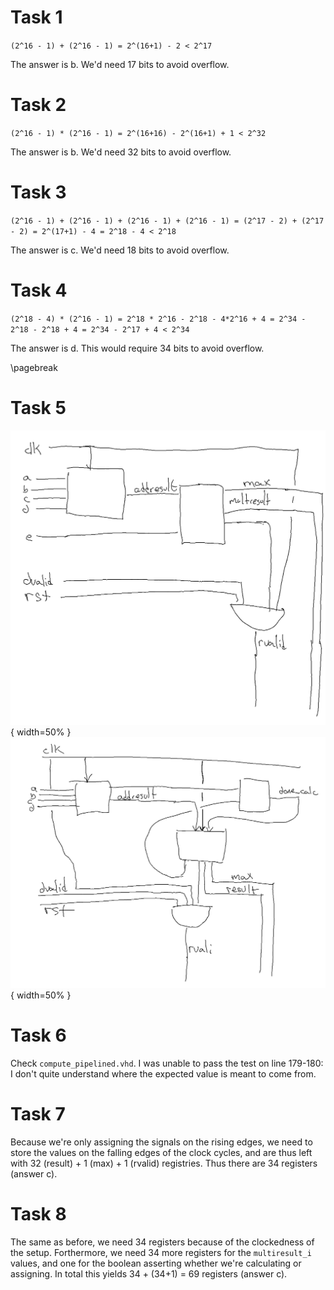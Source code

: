 
# Task 1
`(2^16 - 1) + (2^16 - 1) = 2^(16+1) - 2 < 2^17`

The answer is b.
We'd need 17 bits to avoid overflow.

# Task 2
`(2^16 - 1) * (2^16 - 1) = 2^(16+16) - 2^(16+1) + 1 < 2^32`

The answer is b.
We'd need 32 bits to avoid overflow.


# Task 3
`(2^16 - 1) + (2^16 - 1) + (2^16 - 1) + (2^16 - 1) = (2^17 - 2) + (2^17 - 2) = 2^(17+1) - 4 = 2^18 - 4 < 2^18`

The answer is c.
We'd need 18 bits to avoid overflow.


# Task 4
`(2^18 - 4) * (2^16 - 1) = 2^18 * 2^16 - 2^18 - 4*2^16 + 4 = 2^34 - 2^18 - 2^18 + 4 = 2^34 - 2^17 + 4 < 2^34`

The answer is d.
This would require 34 bits to avoid overflow.

\pagebreak

# Task 5
![](assets/part1.png){ width=50% }
![](assets/part2.png){ width=50% }


# Task 6
Check `compute_pipelined.vhd`. I was unable to pass the test on line 179-180: I don't quite understand where the expected value is meant to come from.


# Task 7
Because we're only assigning the signals on the rising edges, we need to store the values on the falling edges of the clock cycles, and are thus left with 32 (result) + 1 (max) + 1 (rvalid) registries.
Thus there are 34 registers (answer c).


# Task 8
The same as before, we need 34 registers because of the clockedness of the setup. Forthermore, we need 34 more registers for the `multiresult_i` values, and one for the boolean asserting whether we're calculating or assigning. In total this yields 34 + (34+1) = 69 registers (answer c).

 
